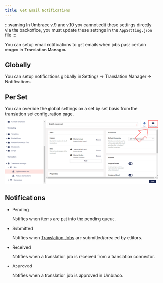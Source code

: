 ```yaml
---
title: Get Email Notifications
---
```


:::warning
In Umbraco v.9 and v.10 you cannot edit these settings directly via the backoffice, you must update these settings in the `AppSetting.json` file
:::

You can setup email notifications to get emails when jobs pass certain stages in Translation Manager. 

## Globally 

You can setup notifications globally in Settings -> Translation Manager -> Notifications.

## Per Set

You can override the global settings on a set by set basis from the translation set configuration page. 

![Notifications screen](notifications.png)

## Notifications 

- Pending

    Notifies when items are put into the pending queue. 

- Submitted

    Notifies when [Translation Jobs](../../key_topics/job) are submitted/created by editors.

- Received

    Notifies when a translation job is received from a translation connector.

- Approved

    Notifies when a translation job is approved in Umbraco.
